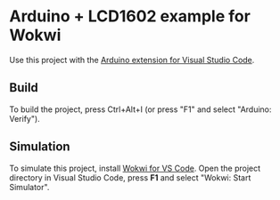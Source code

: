 # Arduino + LCD1602 example for Wokwi

Use this project with the [Arduino extension for Visual Studio Code](https://marketplace.visualstudio.com/items?itemName=vsciot-vscode.vscode-arduino).

## Build
To build the project, press Ctrl+Alt+I (or press "F1" and select "Arduino: Verify").

## Simulation

To simulate this project, install [Wokwi for VS Code](https://marketplace.visualstudio.com/items?itemName=wokwi.wokwi-vscode). Open the project directory in Visual Studio Code, press **F1** and select "Wokwi: Start Simulator".
